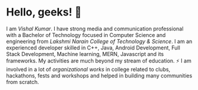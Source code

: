 # Hello, geeks! 👋

I am _Vishal Kumar_. I have strong media and communication professional with a Bachelor of Technology focused in Computer Science and engineering from _Lakshmi Narain College of Technology & Science_. I am an experienced developer skilled in C++, Java, Android Development, Full Stack Development, Machine learning, MERN, Javascript and its frameworks. My activities are much beyond my stream of education. ⚡ I am involved in a lot of *organizational works* in college related to clubs, hackathons, fests and workshops and helped in building many communities from scratch.





